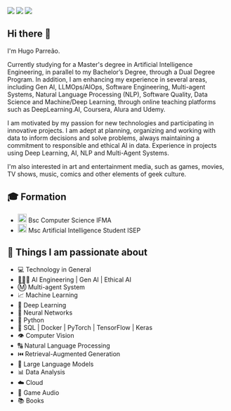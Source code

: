   <div>
  <p align="left">
    <a href = "https://medium.com/@hugoparreao"><img src="https://img.shields.io/badge/-Blog-%23EA4335?style=for-the-badge&logo=ghost&logoColor=white" target="_blank"></a>
    <a href="https://www.linkedin.com/in/hugo-parreao/" target="_blank"><img src="https://img.shields.io/badge/-LinkedIn-%230077B5?style=for-the-badge&logo=linkedin&logoColor=white" target="_blank"></a>
    <a href="https://instagram.com/parreao.ai" target="_blank"><img src="https://img.shields.io/badge/-Instagram-%23E4405F?style=for-the-badge&logo=instagram&logoColor=pink" target="_blank"></a>
</div>




## Hi there 👋

I'm Hugo Parreão.

Currently studying for a Master's degree in Artificial Intelligence Engineering, in parallel to my Bachelor’s Degree, through a Dual Degree Program. In addition, I am enhancing my experience in several areas, including Gen AI, LLMOps/AIOps, Software Engineering, Multi-agent Systems, Natural Language Processing (NLP), Software Quality, Data Science and Machine/Deep Learning, through online teaching platforms such as DeepLearning.AI, Coursera, Alura and Udemy.

I am motivated by my passion for new technologies and participating in innovative projects. I am adept at planning, organizing and working with data to inform decisions and solve problems, always maintaining a commitment to responsible and ethical AI in data. Experience in projects using Deep Learning, AI, NLP and Multi-Agent Systems.

I'm also interested in art and entertainment media, such as games, movies, TV shows, music, comics and other elements of geek culture.

## 🎓 Formation

- <img height="20" src="https://upload.wikimedia.org/wikipedia/commons/thumb/6/6d/Instituto_Federal_do_Maranh%C3%A3o_-_Marca_Vertical_2015.svg/1920px-Instituto_Federal_do_Maranh%C3%A3o_-_Marca_Vertical_2015.svg.png"> Bsc Computer Science IFMA
- <img height="20" src="https://media.licdn.com/dms/image/v2/D4D0BAQFQNwcf2qpQDA/company-logo_200_200/company-logo_200_200/0/1695711589884/isep_logo?e=2147483647&v=beta&t=UEs0WWIq9j155CBnMED0wacMnr5vHu2GFdXpP9NwOTE"> Msc Artificial Intelligence Student ISEP


## 🤍 Things I am passionate about

- 💻 Technology in General
- 👨🏻‍💻 AI Engineering | Gen AI | Ethical AI
- Ⓜ️ Multi-agent System
- 📈 Machine Learning
- 🤖 Deep Learning
- 🧠 Neural Networks
- 🐍 Python
- 🦾 SQL | Docker | PyTorch | TensorFlow | Keras
- 👁️ Computer Vision
- 🔠 Natural Language Processing
- ⏮️ Retrieval-Augmented Generation
- 💬 Large Language Models
- 📊 Data Analysis 
- ☁️ Cloud
- 🎹 Game Audio
- 📚 Books

